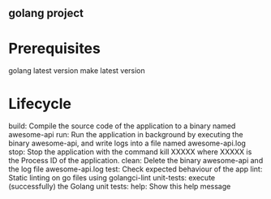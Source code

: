 ## golang project

# Prerequisites
golang latest version
make latest version

# Lifecycle
build:  Compile the source code of the application to a binary named awesome-api
run:  Run the application in background by executing the binary awesome-api, and write logs into a file named awesome-api.log
stop:  Stop the application with the command kill XXXXX where XXXXX is the Process ID of the application. 
clean:  Delete the binary awesome-api and the log file awesome-api.log
test:  Check expected behaviour of the app
lint:  Static linting on go files using golangci-lint
unit-tests:  execute (successfully) the Golang unit tests:
help:  Show this help message